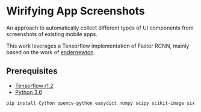 # Wirifying App Screenshots
An approach to automatically collect different types of UI components from screenshots of existing mobile apps.

This work leverages a Tensorflow implementation of Faster RCNN, mainly based on the work of [endernewton](https://github.com/endernewton/tf-faster-rcnn).

## Prerequisites
* [Tensorflow r1.2](https://www.tensorflow.org/versions/r1.2/install/)
* [Python 3.6](https://www.python.org/downloads/)
```bash
pip install Cython opencv-python easydict numpy scipy scikit-image six lxml Pillow imgaug
```

